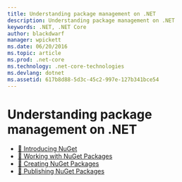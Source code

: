 ```yaml
---
title: Understanding package management on .NET
description: Understanding package management on .NET
keywords: .NET, .NET Core
author: blackdwarf
manager: wpickett
ms.date: 06/20/2016
ms.topic: article
ms.prod: .net-core
ms.technology: .net-core-technologies
ms.devlang: dotnet
ms.assetid: 617b8d88-5d3c-45c2-997e-127b341bce54
---
```


# Understanding package management on .NET

*  [🔧 Introducing NuGet](overview.md)
*  [🔧 Working with NuGet Packages](working-with-nuget-packages.md)
*  [🔧 Creating NuGet Packages](creating-nuget-packages.md)
*  [🔧 Publishing NuGet Packages](publishing-nuget-packages.md)
